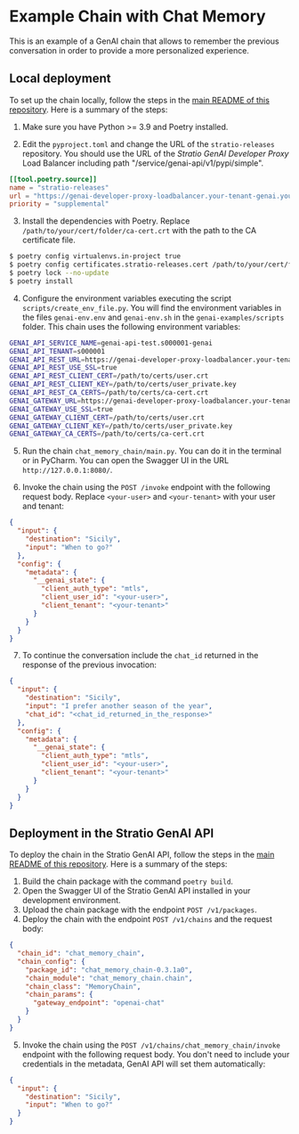 # Example Chain with Chat Memory

This is an example of a GenAI chain that allows to remember the previous conversation in order to provide a more personalized experience.

## Local deployment

To set up the chain locally, follow the steps in the [main README of this repository](../README.md). Here is a summary of the steps:

1. Make sure you have Python >= 3.9 and Poetry installed.

2. Edit the `pyproject.toml` and change the URL of the `stratio-releases` repository. You should use the URL of the *Stratio GenAI Developer Proxy* Load Balancer including path "/service/genai-api/v1/pypi/simple".

```toml
[[tool.poetry.source]]
name = "stratio-releases"
url = "https://genai-developer-proxy-loadbalancer.your-tenant-genai.yourdomain.com:8080/service/genai-api/v1/pypi/simple/"
priority = "supplemental"
```

3. Install the dependencies with Poetry. Replace `/path/to/your/cert/folder/ca-cert.crt` with the path to the CA certificate file.

```bash
$ poetry config virtualenvs.in-project true
$ poetry config certificates.stratio-releases.cert /path/to/your/cert/folder/ca-cert.crt
$ poetry lock --no-update
$ poetry install
```

4. Configure the environment variables executing the script `scripts/create_env_file.py`. You will find the environment variables in the files `genai-env.env` and `genai-env.sh` in the `genai-examples/scripts` folder. This chain uses the following environment variables:

```bash
GENAI_API_SERVICE_NAME=genai-api-test.s000001-genai
GENAI_API_TENANT=s000001
GENAI_API_REST_URL=https://genai-developer-proxy-loadbalancer.your-tenant-genai.yourdomain.com:8080/service/genai-api
GENAI_API_REST_USE_SSL=true
GENAI_API_REST_CLIENT_CERT=/path/to/certs/user.crt
GENAI_API_REST_CLIENT_KEY=/path/to/certs/user_private.key
GENAI_API_REST_CA_CERTS=/path/to/certs/ca-cert.crt
GENAI_GATEWAY_URL=https://genai-developer-proxy-loadbalancer.your-tenant-genai.yourdomain.com:8080/service/genai-gateway
GENAI_GATEWAY_USE_SSL=true
GENAI_GATEWAY_CLIENT_CERT=/path/to/certs/user.crt
GENAI_GATEWAY_CLIENT_KEY=/path/to/certs/user_private.key
GENAI_GATEWAY_CA_CERTS=/path/to/certs/ca-cert.crt
```

5. Run the chain `chat_memory_chain/main.py`. You can do it in the terminal or in PyCharm. You can open the Swagger UI in the URL `http://127.0.0.1:8080/`.

6. Invoke the chain using the `POST /invoke` endpoint with the following request body. Replace `<your-user>` and `<your-tenant>` with your user and tenant:

```json
{
  "input": {
    "destination": "Sicily",
    "input": "When to go?"
  },
  "config": {
    "metadata": {
      "__genai_state": {
        "client_auth_type": "mtls",
        "client_user_id": "<your-user>",
        "client_tenant": "<your-tenant>"
      }
    }
  }
}
```

7. To continue the conversation include the `chat_id` returned in the response of the previous invocation:

```json
{
  "input": {
    "destination": "Sicily",
    "input": "I prefer another season of the year",
    "chat_id": "<chat_id_returned_in_the_response>"
  },
  "config": {
    "metadata": {
      "__genai_state": {
        "client_auth_type": "mtls",
        "client_user_id": "<your-user>",
        "client_tenant": "<your-tenant>"
      }
    }
  }
}
```

## Deployment in the Stratio GenAI API

To deploy the chain in the Stratio GenAI API, follow the steps in the [main README of this repository](../README.md). Here is a summary of the steps:

1. Build the chain package with the command `poetry build`.
2. Open the Swagger UI of the Stratio GenAI API installed in your development environment.
3. Upload the chain package with the endpoint `POST /v1/packages`.
4. Deploy the chain with the endpoint `POST /v1/chains` and the request body:

```json
{
  "chain_id": "chat_memory_chain",
  "chain_config": {
    "package_id": "chat_memory_chain-0.3.1a0",
    "chain_module": "chat_memory_chain.chain",
    "chain_class": "MemoryChain",
    "chain_params": {
      "gateway_endpoint": "openai-chat"
    }
  }
}
```

5. Invoke the chain using the `POST /v1/chains/chat_memory_chain/invoke` endpoint with the following request body. You don't need to include your credentials in the metadata, GenAI API will set them automatically:

```json
{
  "input": {
    "destination": "Sicily",
    "input": "When to go?"
  }
}
```
